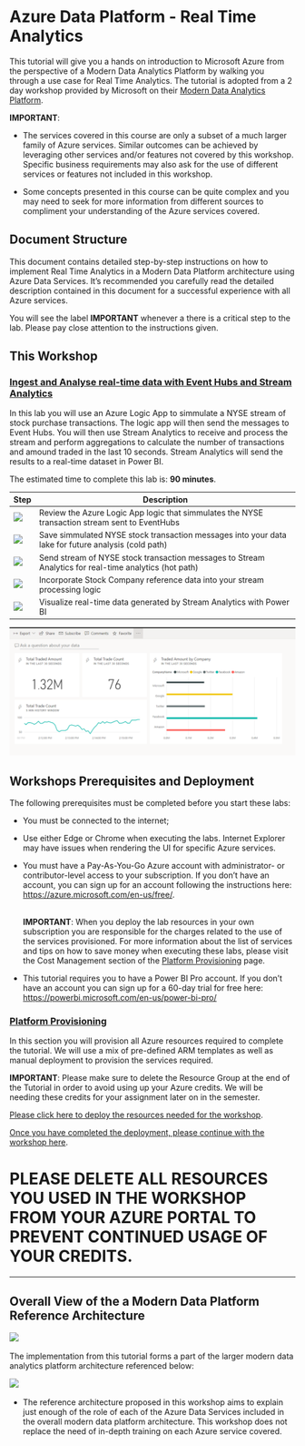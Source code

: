 # Azure Data Platform - Real Time Analytics

This tutorial will give you a hands on introduction to Microsoft Azure from the perspective of a Modern Data Analytics Platform by walking you through a use case for Real Time Analytics. The tutorial is adopted from a 2 day workshop provided by Microsoft on their [Modern Data Analytics Platform](https://github.com/fabragaMS/ADPE2E).

**IMPORTANT**:

* The services covered in this course are only a subset of a much larger family of Azure services. Similar outcomes can be achieved by leveraging other services and/or features not covered by this workshop. Specific business requirements may also ask for the use of different services or features not included in this workshop.

* Some concepts presented in this course can be quite complex and you may need to seek for more information from different sources to compliment your understanding of the Azure services covered.

## Document Structure
This document contains detailed step-by-step instructions on how to implement Real Time Analytics in a Modern Data Platform architecture using Azure Data Services. It’s recommended you carefully read the detailed description contained in this document for a successful experience with all Azure services. 

You will see the label **IMPORTANT** whenever a there is a critical step to the lab. Please pay close attention to the instructions given.

## This Workshop

### [Ingest and Analyse real-time data with Event Hubs and Stream Analytics](./Lab/Lab5/Lab5.md)
In this lab you will use an Azure Logic App to simmulate a NYSE stream of stock purchase transactions. The logic app will then send the messages to Event Hubs. You will then use Stream Analytics to receive and process the stream and perform aggregations to calculate the number of transactions and amound traded in the last 10 seconds. Stream Analytics will send the results to a real-time dataset in Power BI.

The estimated time to complete this lab is: **90 minutes**.

Step     | Description
-------- | -----
![](./Media/Orange1.png) | Review the Azure Logic App logic that simmulates the NYSE transaction stream sent to EventHubs
![](./Media/Orange2.png) | Save simmulated NYSE stock transaction messages into your data lake for future analysis (cold path)
![](./Media/Orange3.png) | Send stream of NYSE stock transaction messages to Stream Analytics for real-time analytics (hot path)
![](./Media/Orange4.png) | Incorporate Stock Company reference data into your stream processing logic
![](./Media/Orange5.png) | Visualize real-time data generated by Stream Analytics with Power BI

![](./Lab/Lab5/Media/Image66.png)

## Workshops Prerequisites and Deployment
The following prerequisites must be completed before you start these labs:

* You must be connected to the internet;

* Use either Edge or Chrome when executing the labs. Internet Explorer may have issues when rendering the UI for specific Azure services.

* You must have a Pay-As-You-Go Azure account with administrator- or contributor-level access to your subscription. If you don’t have an account, you can sign up for an account following the instructions here: https://azure.microsoft.com/en-us/free/. 

    <br>**IMPORTANT**: When you deploy the lab resources in your own subscription you are responsible for the charges related to the use of the services provisioned. For more information about the list of services and tips on how to save money when executing these labs, please visit the Cost Management section of the [Platform Provisioning](./Deploy/Deploy.md) page.

* This tutorial requires you to have a Power BI Pro account. If you don’t have an account you can sign up for a 60-day trial for free here: https://powerbi.microsoft.com/en-us/power-bi-pro/

### [Platform Provisioning](./Deploy/Deploy.md)

In this section you will provision all Azure resources required to complete the tutorial. We will use a mix of pre-defined ARM templates as well as manual deployment to provision the services required.

**IMPORTANT**: Please make sure to delete the Resource Group at the end of the Tutorial in order to avoid using up your Azure credits. We will be needing these credits for your assignment later on in the semester.

[Please click here to deploy the resources needed for the workshop](./Deploy/Deploy.md).

[Once you have completed the deployment, please continue with the workshop here](./Lab/Lab5/Lab5.md).

# PLEASE DELETE ALL RESOURCES YOU USED IN THE WORKSHOP FROM YOUR AZURE PORTAL TO PREVENT CONTINUED USAGE OF YOUR CREDITS.

**************************************************************************************************************************************
  
## Overall View of the a Modern Data Platform Reference Architecture

![](./Media/ModernDataPlatformReferenceArchitecture.jpg)

The implementation from this tutorial forms a part of the larger modern data analytics platform architecture referenced below:

![](./Media/LabArchitecture.jpg)

* The reference architecture proposed in this workshop aims to explain just enough of the role of each of the Azure Data Services included in the overall modern data platform architecture. This workshop does not replace the need of in-depth training on each Azure service covered.
